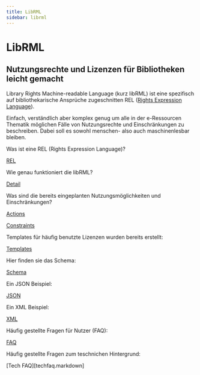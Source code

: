 ```yaml
---
title: LibRML
sidebar: librml
---
```

# LibRML
## Nutzungsrechte und Lizenzen für Bibliotheken leicht gemacht

Library Rights Machine-readable Language (kurz libRML) ist eine spezifisch auf bibliothekarische Ansprüche zugeschnitten REL ([Rights Expression Language](rel.markdown)).

Einfach, verständlich aber komplex genug um alle in der e-Ressourcen Thematik möglichen Fälle von Nutzungsrechte und Einschränkungen zu beschreiben. Dabei soll es sowohl menschen- also auch maschinenlesbar bleiben.



Was ist eine REL (Rights Expression Language)? 

[REL](rel.markdown)


Wie genau funktioniert die libRML?

[Detail](detail.markdown)


Was sind die bereits eingeplanten Nutzungsmöglichkeiten und Einschränkungen?

[Actions](actions.markdown)

[Constraints](constraints.markdown)


Templates für häufig benutzte Lizenzen wurden bereits erstellt:

[Templates](templates.markdown)


Hier finden sie das Schema:

[Schema](schema.markdown)


Ein JSON Beispiel: 

[JSON](json.markdown)


Ein XML Beispiel:

[XML](xmlbeispiel.markdown)


Häufig gestellte Fragen für Nutzer (FAQ):

[FAQ](faq.markdown)


Häufig gestellte Fragen zum teschnichen Hintergrund:

[Tech FAQ][techfaq.markdown]
